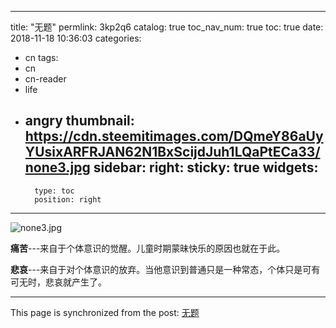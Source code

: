 
---
title: "无题"
permlink: 3kp2q6
catalog: true
toc_nav_num: true
toc: true
date: 2018-11-18 10:36:03
categories:
- cn
tags:
- cn
- cn-reader
- life
- angry
thumbnail: https://cdn.steemitimages.com/DQmeY86aUyYUsixARFRJAN62N1BxScijdJuh1LQaPtECa33/none3.jpg
sidebar:
    right:
        sticky: true
widgets:
    -
        type: toc
        position: right
---


![none3.jpg](https://cdn.steemitimages.com/DQmeY86aUyYUsixARFRJAN62N1BxScijdJuh1LQaPtECa33/none3.jpg)

**痛苦**---来自于个体意识的觉醒。儿童时期蒙昧快乐的原因也就在于此。

**悲哀**---来自于对个体意识的放弃。当他意识到普通只是一种常态，个体只是可有可无时，悲哀就产生了。

- - -

This page is synchronized from the post: [无题](https://steemit.com/@lemooljiang/3kp2q6)
